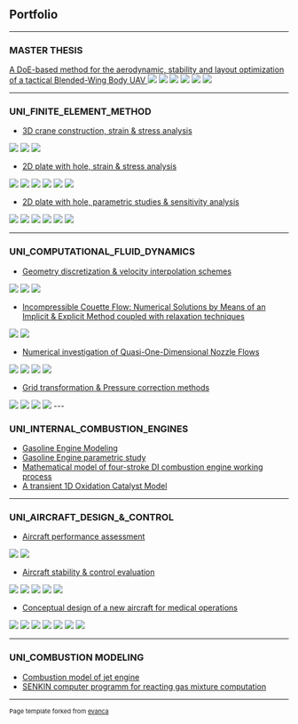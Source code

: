 ## Portfolio

---

### MASTER THESIS
[A DoE-based method for the aerodynamic, stability and layout optimization of a tactical Blended-Wing Body UAV ](/sample_page)
<img src="images/Picture3.png?raw=true"/>
<img src="images/Picture1.jpg?raw=true"/>
<img src="images/Picture4.png?raw=true"/>
<img src="images/Picture6.png?raw=true"/>
<img src="images/Picture5.png?raw=true"/>
<img src="images/Picture2.png?raw=true"/>


---

### UNI_FINITE_ELEMENT_METHOD

- [3D crane construction, strain & stress analysis](/sample_page)

<img src="images/FEM_1H_1.png?raw=true"/>
<img src="images/FEM_1H_2.png?raw=true"/>
<img src="images/FEM_1H_3.png?raw=true"/>

- [2D plate with hole, strain & stress analysis](/pdf/sample_presentation.pdf)

<img src="images/FEM_2H_2.png?raw=true"/>
<img src="images/FEM_2H_3.png?raw=true"/>
<img src="images/FEM_2H_4.png?raw=true"/>
<img src="images/FEM_2H_5.png?raw=true"/>
<img src="images/FEM_2H_6.png?raw=true"/>
<img src="images/FEM_2H_7.png?raw=true"/>

- [2D plate with hole, parametric studies & sensitivity analysis](/pdf/sample_presentation.pdf)
<img src="images/FEM_3H_1.png?raw=true"/>
<img src="images/FEM_3H_2.png?raw=true"/>
<img src="images/FEM_3H_3.png?raw=true"/>
<img src="images/FEM_3H_4.jpg?raw=true"/>
<img src="images/FEM_3H_5.jpg?raw=true"/>
<img src="images/FEM_3H_6.png?raw=true"/>

---

### UNI_COMPUTATIONAL_FLUID_DYNAMICS

- [Geometry discretization & velocity interpolation schemes](http://example.com/)
<img src="images/CFD_1H_1.png?raw=true"/>
<img src="images/CFD_1H_2.png?raw=true"/>
<img src="images/CFD_1H_3.png?raw=true"/>

- [Incompressible Couette Flow: Numerical Solutions by Means of an Implicit & Explicit Method coupled with relaxation techniques](http://example.com/)
<img src="images/CFD_2H_1.png?raw=true"/>
<img src="images/CFD_2H_2.png?raw=true"/>

- [Numerical investigation of Quasi-One-Dimensional Nozzle Flows](http://example.com/)
<img src="images/CFD_3H_1.png?raw=true"/>
<img src="images/CFD_3H_2.png?raw=true"/>
<img src="images/CFD_3H_3.png?raw=true"/>
<img src="images/CFD_3H_4.png?raw=true"/>

- [Grid transformation & Pressure correction methods](http://example.com/)
<img src="images/CFD_4H_1.png?raw=true"/>
<img src="images/CFD_4H_2.png?raw=true"/>
<img src="images/CFD_4H_3.png?raw=true"/>
<img src="images/CFD_4H_4.png?raw=true"/>
---

### UNI_INTERNAL_COMBUSTION_ENGINES

- [Gasoline Engine Modeling](http://example.com/)
- [Gasoline Engine parametric study](http://example.com/)
- [Mathematical model of four-stroke DI combustion engine working process](http://example.com/)
- [A transient 1D Oxidation Catalyst Model](http://example.com/)
---

### UNI_AIRCRAFT_DESIGN_&_CONTROL

- [Aircraft performance assessment](http://example.com/)
<img src="images/Peri_1H_1.png?raw=true"/>
<img src="images/Peri_1H_2.png?raw=true"/>

- [Aircraft stability & control evaluation](http://example.com/)
<img src="images/Peri_2H_1.png?raw=true"/>
<img src="images/Peri_2H_2.png?raw=true"/>
<img src="images/Peri_2H_3.png?raw=true"/>
<img src="images/Peri_2H_4.png?raw=true"/>
<img src="images/Peri_2H_5.png?raw=true"/>

- [Conceptual design of a new aircraft for medical operations](http://example.com/)
<img src="images/Peri_3H_1.png?raw=true"/>
<img src="images/Peri_3H_2.png?raw=true"/>
<img src="images/Peri_3H_3.png?raw=true"/>
<img src="images/Peri_3H_4.png?raw=true"/>
<img src="images/Peri_3H_5.png?raw=true"/>
<img src="images/Peri_3H_6.png?raw=true"/>
<img src="images/Peri_3H_7.png?raw=true"/>

---

### UNI_COMBUSTION MODELING

- [Combustion model of jet engine](http://example.com/)
- [SENKIN computer programm for reacting gas mixture computation](http://example.com/)

---

<p style="font-size:11px">Page template forked from <a href="https://github.com/evanca/quick-portfolio">evanca</a></p>
<!-- Remove above link if you don't want to attibute -->

